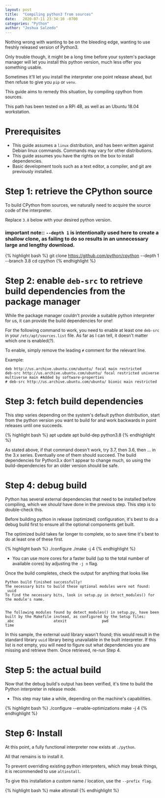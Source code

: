 ```yaml
---
layout: post
title:  "Compiling python3 from sources"
date:   2020-07-11 23:34:10 -0700
categories: "Python"
author: "Joshua Salzedo"
---
```



Nothing wrong with wanting to be on the bleeding edge, wanting to use freshly released version of Python3.

Only trouble though, it might be a long time before your system's package manager will let you install this python version, much less offer you something usable.

Sometimes it'll let you install the interpreter one point release ahead, but then refuse to give you `pip` or `venv`.

This guide aims to remedy this situation, by compiling cpython from sources.

This path has been tested on a RPi 4B, as well as an Ubuntu 18.04 workstation.

# Prerequisites
- This guide assumes a `linux` distribution, and has been written against Debian linux commands. Commands may vary for other distributions.
- This guide assumes you have the rights on the box to install dependencies.
- Basic development tools such as a text editor, a compiler, and git are previously installed.

# Step 1: retrieve the CPython source

To build CPython from sources, we naturally need to acquire the source code of the interpreter.

Replace `3.8` below with your desired python version.

### important note:: `--depth 1` is intentionally used here to create a shallow clone, as failing to do so results in an unnecessary large and lengthy download.

{% highlight bash %}
git clone https://github.com/python/cpython --depth 1 --branch 3.8
cd cpython
{% endhighlight %}

# Step 2: enable `deb-src` to retrieve build dependencies from the package manager
While the package manager couldn't provide a suitable python interpreter for us, it can provide the build dependencies for one!

For the following command to work, you need to enable at least one `deb-src` in your `/etc/apt/sources.list` file.
As far as I can tell, it doesn't matter which one is enabled(?).

To enable, simply remove the leading `#` comment for the relevant line. 

Example:
```
deb http://us.archive.ubuntu.com/ubuntu/ focal main restricted
deb-src http://us.archive.ubuntu.com/ubuntu/ focal restricted universe multiverse main #Added by software-properties
# deb-src http://us.archive.ubuntu.com/ubuntu/ bionic main restricted
```


# Step 3: fetch build dependencies
This step varies depending on the system's default python distribution, start from the python version you want to build for and work backwards in point releases until one succeeds.

{% highlight bash %}
apt update
apt build-dep python3.8
{% endhighlight %}

As stated above, if that command doesn't work, try 3.7, then 3.6, then ... in the 3.x series.
Eventually one of them should succeed. The build dependencies for Python3.x don't appear to change much, so using the build-dependencies for an older version should be safe.

# Step 4: debug build
Python has several external dependencies that need to be installed before compiling, which we *should* have done in the previous step. This step is to double-check this.

Before building python in release (optimized) configuration, it's best to do a debug build first to ensure all the optional components get built.

The optimized build takes far longer to complete, so to save time it's best  to do at least one of these first.

{% highlight bash %}
./configure
./make -j 4
{% endhighlight %}

- You can use more cores for a faster build (up to the total number of available cores) by adjusting the `-j n` flag.

Once the build completes, check the output for anything that looks like
```
Python build finished successfully!
The necessary bits to build these optional modules were not found:
_uuid
To find the necessary bits, look in setup.py in detect_modules() for the module's name.


The following modules found by detect_modules() in setup.py, have been
built by the Makefile instead, as configured by the Setup files:
_abc                  atexit                pwd
time
```

In this sample, the external uuid library wasn't found; this would result in the standard library `uuid` library being unavailable in the built interpreter.
If this list is not empty, you will need to figure out what dependencies you are missing and retrieve them.
Once retrieved, re-run Step 4.

# Step 5: the actual build
Now that the debug build's output has been verified, it's time to build the Python interpreter in release mode.
- This step may take a while, depending on the machine's capabilities.

{% highlight bash %}
./configure --enable-optimizations
make -j 4
{% endhighlight %}


# Step 6: Install

At this point, a fully functional interpreter now exists at `./python`.

All that remains is to install it.

To prevent overriding existing python interpreters, which may break things, it is recommended to use `altinstall`.

To give this installation a custom name / location, use the `--prefix flag`.

{% highlight bash %}
make altinstall
{% endhighlight %}
